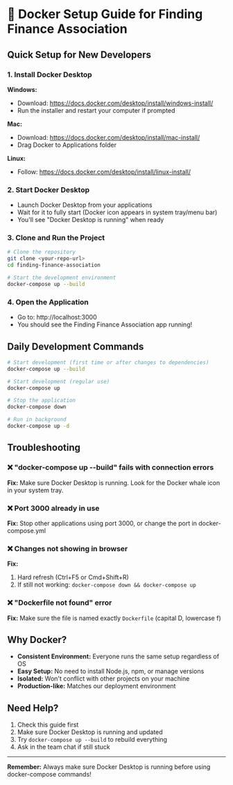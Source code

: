 # 🐳 Docker Setup Guide for Finding Finance Association

## Quick Setup for New Developers

### 1. Install Docker Desktop

**Windows:**
- Download: https://docs.docker.com/desktop/install/windows-install/
- Run the installer and restart your computer if prompted

**Mac:**
- Download: https://docs.docker.com/desktop/install/mac-install/
- Drag Docker to Applications folder

**Linux:**
- Follow: https://docs.docker.com/desktop/install/linux-install/

### 2. Start Docker Desktop

- Launch Docker Desktop from your applications
- Wait for it to fully start (Docker icon appears in system tray/menu bar)
- You'll see "Docker Desktop is running" when ready

### 3. Clone and Run the Project

```bash
# Clone the repository
git clone <your-repo-url>
cd finding-finance-association

# Start the development environment
docker-compose up --build
```

### 4. Open the Application

- Go to: http://localhost:3000
- You should see the Finding Finance Association app running!

## Daily Development Commands

```bash
# Start development (first time or after changes to dependencies)
docker-compose up --build

# Start development (regular use)
docker-compose up

# Stop the application
docker-compose down

# Run in background
docker-compose up -d
```

## Troubleshooting

### ❌ "docker-compose up --build" fails with connection errors
**Fix:** Make sure Docker Desktop is running. Look for the Docker whale icon in your system tray.

### ❌ Port 3000 already in use
**Fix:** Stop other applications using port 3000, or change the port in docker-compose.yml

### ❌ Changes not showing in browser
**Fix:** 
1. Hard refresh (Ctrl+F5 or Cmd+Shift+R)
2. If still not working: `docker-compose down && docker-compose up`

### ❌ "Dockerfile not found" error
**Fix:** Make sure the file is named exactly `Dockerfile` (capital D, lowercase f)

## Why Docker?

- **Consistent Environment:** Everyone runs the same setup regardless of OS
- **Easy Setup:** No need to install Node.js, npm, or manage versions
- **Isolated:** Won't conflict with other projects on your machine
- **Production-like:** Matches our deployment environment

## Need Help?

1. Check this guide first
2. Make sure Docker Desktop is running and updated
3. Try `docker-compose up --build` to rebuild everything
4. Ask in the team chat if still stuck

---

**Remember:** Always make sure Docker Desktop is running before using docker-compose commands!
